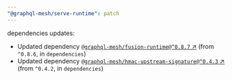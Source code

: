 ```yaml
---
"@graphql-mesh/serve-runtime": patch
---
```

dependencies updates:
  - Updated dependency [`@graphql-mesh/fusion-runtime@^0.8.7` ↗︎](https://www.npmjs.com/package/@graphql-mesh/fusion-runtime/v/0.8.7) (from `^0.8.6`, in `dependencies`)
  - Updated dependency [`@graphql-mesh/hmac-upstream-signature@^0.4.3` ↗︎](https://www.npmjs.com/package/@graphql-mesh/hmac-upstream-signature/v/0.4.3) (from `^0.4.2`, in `dependencies`)
